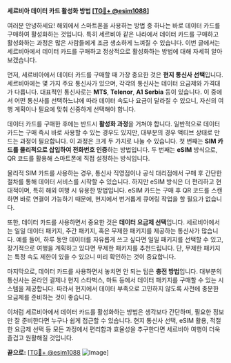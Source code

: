 **세르비아 데이터 카드 활성화 방법 [[TG💪+ @esim1088](https://t.me/s/esim1088)]**

여러분 안녕하세요! 해외에서 스마트폰을 사용하는 방법 중 하나는 바로 데이터 카드를 구매하여 활성화하는 것입니다. 특히 세르비아 같은 나라에서 데이터 카드를 구매하고 활성화하는 과정은 많은 사람들에게 조금 생소하게 느껴질 수 있습니다. 이번 글에서는 세르비아에서 데이터 카드를 구매하고 정상적으로 활성화하는 방법에 대해 자세히 알아보겠습니다.

먼저, 세르비아에서 데이터 카드를 구매할 때 가장 중요한 것은 **현지 통신사 선택**입니다. 세르비아에는 몇 가지 주요 통신사가 있으며, 각각의 통신사는 데이터 요금제와 가격대가 다릅니다. 대표적인 통신사로는 **MTS**, **Telenor**, **A1 Serbia** 등이 있습니다. 이 중에서 어떤 통신사를 선택하느냐에 따라 데이터 속도나 요금이 달라질 수 있으니, 자신의 여행 계획이나 필요에 맞춰 신중하게 선택해야 합니다.

데이터 카드를 구매한 후에는 반드시 **활성화 과정**을 거쳐야 합니다. 일반적으로 데이터 카드는 구매 즉시 바로 사용할 수 있는 경우도 있지만, 대부분의 경우 액티브 상태로 만드는 과정이 필요합니다. 이 과정은 크게 두 가지로 나눌 수 있습니다. 첫 번째는 **SIM 카드를 물리적으로 삽입하여 전화번호 인증**하는 방법입니다. 두 번째는 **eSIM** 방식으로, QR 코드를 활용해 스마트폰에 직접 설정하는 방식입니다.

물리적 SIM 카드를 사용하는 경우, 통신사 직영점이나 공식 대리점에서 구매 후 간단한 절차를 통해 데이터 서비스를 시작할 수 있습니다. 하지만 eSIM 방식은 더 편리하고 현대적이며, 특히 해외 여행 시 유용한 방법입니다. eSIM 카드는 구매 후 QR 코드를 스캔하면 바로 연결이 가능하기 때문에, 현지에서 번거롭게 큐어링 작업을 할 필요가 없습니다.

또한, 데이터 카드를 사용하면서 중요한 것은 **데이터 요금제 선택**입니다. 세르비아에서는 일일 데이터 패키지, 주간 패키지, 혹은 무제한 패키지를 제공하는 통신사가 많습니다. 예를 들어, 하루 동안 데이터를 자유롭게 쓰고 싶다면 일일 패키지를 선택할 수 있고, 장기적으로 여행을 계획하고 있다면 무제한 패키지를 추천드립니다. 단, 무제한 패키지는 특정 속도 제한이 있을 수 있으니 미리 확인하는 것이 중요합니다.

마지막으로, 데이터 카드를 사용하면서 놓치면 안 되는 팁은 **충전 방법**입니다. 대부분의 통신사는 온라인 결제나 현지 스타벅스, 마트 등에서 데이터 패키지를 구매할 수 있는 시스템을 제공합니다. 따라서 현지에서 데이터 부족으로 고민하지 않도록 사전에 충분한 요금제를 준비하는 것이 좋습니다.

이처럼 세르비아에서 데이터 카드를 활성화하는 방법은 생각보다 간단하며, 필요한 정보만 잘 준비한다면 누구나 쉽게 접근할 수 있습니다. 현지 통신사 선택, eSIM 활용, 적절한 요금제 선택 등 모든 과정에서 편리함과 효율성을 추구한다면 세르비아 여행이 더욱 즐겁고 원활해질 것입니다.

**끝으로:** [[TG💪+ @esim1088](https://t.me/s/esim1088) ![Image](https://i.postimg.cc/Y0z9fWf4/image.png)]